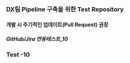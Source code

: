 ### DX팀 Pipeline 구축을 위한 Test Repository
#### 개발 시 주기적인 업데이트(Pull Request) 권장 ####
##### GitHub/Jira 연동테스트_10 #####
### Test -10 ###
